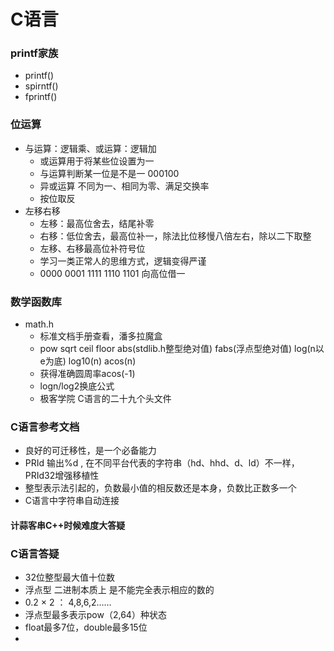 # C语言

### printf家族

* printf()
* spirntf()
* fprintf()

### 位运算

* 与运算：逻辑乘、或运算：逻辑加
  * 或运算用于将某些位设置为一
  * 与运算判断某一位是不是一 000100
  * 异或运算 不同为一、相同为零、满足交换率
  * 按位取反
* 左移右移
  * 左移：最高位舍去，结尾补零
  * 右移：低位舍去，最高位补一，除法比位移慢八倍左右，除以二下取整
  * 左移、右移最高位补符号位
  * 学习一类正常人的思维方式，逻辑变得严谨
  * 0000 0001 1111 1110 1101 向高位借一

### 数学函数库

* math.h
  * 标准文档手册查看，潘多拉魔盒
  * pow sqrt ceil floor abs(stdlib.h整型绝对值) fabs(浮点型绝对值) log(n以e为底) log10(n) acos(n)
  * 获得准确圆周率acos(-1)
  * logn/log2换底公式
  *  极客学院 C语言的二十九个头文件

### C语言参考文档

* 良好的可迁移性，是一个必备能力
* PRId 输出%d , 在不同平台代表的字符串（hd、hhd、d、ld）不一样，PRId32增强移植性
* 整型表示法引起的，负数最小值的相反数还是本身，负数比正数多一个
* C语言中字符串自动连接

#### 计蒜客串C++时候难度大答疑



### C语言答疑

* 32位整型最大值十位数
* 浮点型 二进制本质上 是不能完全表示相应的数的
* 0.2 × 2 ： 4,8,6,2……
* 浮点型最多表示pow（2,64）种状态
* float最多7位，double最多15位
* 